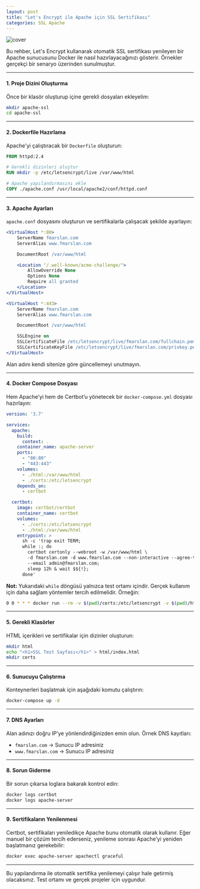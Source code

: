 ```yaml
---
layout: post
title: "Let's Encrypt ile Apache için SSL Sertifikası"
categories: SSL Apache
---
```

<img src="/assets/img/apache-lets-encrypt.webp" alt="cover" style="max-width: 50%; max-height:20%">

Bu rehber, Let's Encrypt kullanarak otomatik SSL sertifikası yenileyen bir Apache sunucusunu Docker ile nasıl hazırlayacağınızı gösterir. Örnekler gerçekçi bir senaryo üzerinden sunulmuştur.

---

#### 1. Proje Dizini Oluşturma

Önce bir klasör oluşturup içine gerekli dosyaları ekleyelim:

```bash
mkdir apache-ssl
cd apache-ssl
```

---

#### 2. Dockerfile Hazırlama

Apache'yi çalıştıracak bir `Dockerfile` oluşturun:

```dockerfile
FROM httpd:2.4

# Gerekli dizinleri oluştur
RUN mkdir -p /etc/letsencrypt/live /var/www/html

# Apache yapılandırmasını ekle
COPY ./apache.conf /usr/local/apache2/conf/httpd.conf
```

---

#### 3. Apache Ayarları

`apache.conf` dosyasını oluşturun ve sertifikalarla çalışacak şekilde ayarlayın:

```apache
<VirtualHost *:80>
    ServerName fmarslan.com
    ServerAlias www.fmarslan.com

    DocumentRoot /var/www/html

    <Location "/.well-known/acme-challenge/">
        AllowOverride None
        Options None
        Require all granted
    </Location>
</VirtualHost>

<VirtualHost *:443>
    ServerName fmarslan.com
    ServerAlias www.fmarslan.com

    DocumentRoot /var/www/html

    SSLEngine on
    SSLCertificateFile /etc/letsencrypt/live/fmarslan.com/fullchain.pem
    SSLCertificateKeyFile /etc/letsencrypt/live/fmarslan.com/privkey.pem
</VirtualHost>
```

Alan adını kendi sitenize göre güncellemeyi unutmayın.

---

#### 4. Docker Compose Dosyası

Hem Apache’yi hem de Certbot’u yönetecek bir `docker-compose.yml` dosyası hazırlayın:

```yaml
version: '3.7'

services:
  apache:
    build:
      context: .
    container_name: apache-server
    ports:
      - "80:80"
      - "443:443"
    volumes:
      - ./html:/var/www/html
      - ./certs:/etc/letsencrypt
    depends_on:
      - certbot

  certbot:
    image: certbot/certbot
    container_name: certbot
    volumes:
      - ./certs:/etc/letsencrypt
      - ./html:/var/www/html
    entrypoint: >
      sh -c 'trap exit TERM;
      while :; do
        certbot certonly --webroot -w /var/www/html \
        -d fmarslan.com -d www.fmarslan.com --non-interactive --agree-tos \
        --email admin@fmarslan.com;
        sleep 12h & wait $${!};
      done'
```

**Not:** Yukarıdaki `while` döngüsü yalnızca test ortamı içindir. Gerçek kullanım için daha sağlam yöntemler tercih edilmelidir. Örneğin:

```bash
0 0 * * * docker run --rm -v $(pwd)/certs:/etc/letsencrypt -v $(pwd)/html:/var/www/html certbot/certbot renew
```

---

#### 5. Gerekli Klasörler

HTML içerikleri ve sertifikalar için dizinler oluşturun:

```bash
mkdir html
echo "<h1>SSL Test Sayfası</h1>" > html/index.html
mkdir certs
```

---

#### 6. Sunucuyu Çalıştırma

Konteynerleri başlatmak için aşağıdaki komutu çalıştırın:

```bash
docker-compose up -d
```

---

#### 7. DNS Ayarları

Alan adınızı doğru IP’ye yönlendirdiğinizden emin olun. Örnek DNS kayıtları:

- `fmarslan.com` → Sunucu IP adresiniz
- `www.fmarslan.com` → Sunucu IP adresiniz

---

#### 8. Sorun Giderme

Bir sorun çıkarsa loglara bakarak kontrol edin:

```bash
docker logs certbot
docker logs apache-server
```

---

#### 9. Sertifikaların Yenilenmesi

Certbot, sertifikaları yeniledikçe Apache bunu otomatik olarak kullanır. Eğer manuel bir çözüm tercih ederseniz, yenileme sonrası Apache’yi yeniden başlatmanız gerekebilir:

```bash
docker exec apache-server apachectl graceful
```

---

Bu yapılandırma ile otomatik sertifika yenilemeyi çalışır hale getirmiş olacaksınız. Test ortamı ve gerçek projeler için uygundur.
